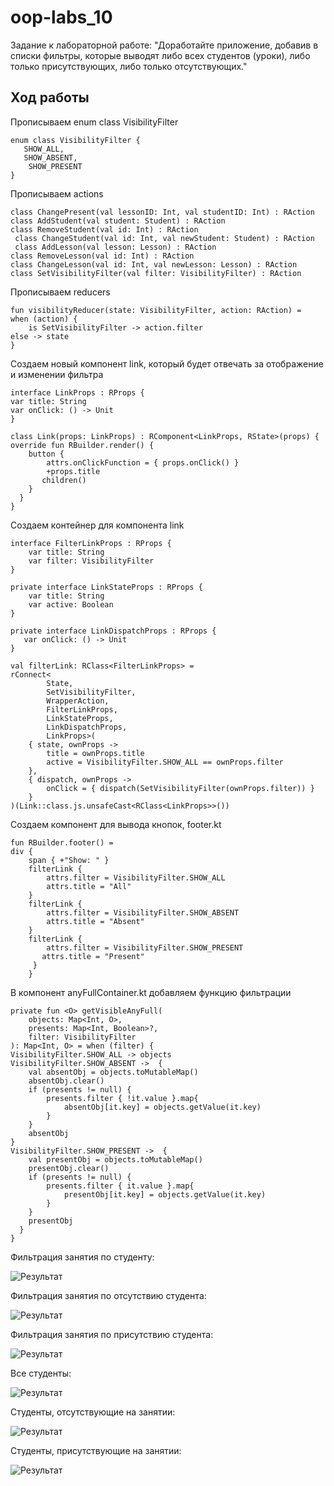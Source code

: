 # oop-labs_10
Задание к лабораторной работе: "Доработайте приложение, добавив в списки фильтры, которые выводят либо всех студентов (уроки), либо только присутствующих, либо только отсутствующих." 
## Ход работы<br>

Прописываем enum class VisibilityFilter<br>

    enum class VisibilityFilter {
       SHOW_ALL,
       SHOW_ABSENT,
        SHOW_PRESENT
    }

 Прописываем actions<br>

    class ChangePresent(val lessonID: Int, val studentID: Int) : RAction
    class AddStudent(val student: Student) : RAction
    class RemoveStudent(val id: Int) : RAction
     class ChangeStudent(val id: Int, val newStudent: Student) : RAction
     class AddLesson(val lesson: Lesson) : RAction
    class RemoveLesson(val id: Int) : RAction
    class ChangeLesson(val id: Int, val newLesson: Lesson) : RAction
    class SetVisibilityFilter(val filter: VisibilityFilter) : RAction

Прописываем reducers<br>

    fun visibilityReducer(state: VisibilityFilter, action: RAction) =
    when (action) {
        is SetVisibilityFilter -> action.filter
    else -> state
    }
 Создаем новый компонент link, который будет отвечать за отображение и изменении фильтра<br>

    interface LinkProps : RProps {
    var title: String
    var onClick: () -> Unit
    }

    class Link(props: LinkProps) : RComponent<LinkProps, RState>(props) {
    override fun RBuilder.render() {
        button {
            attrs.onClickFunction = { props.onClick() }
            +props.title
           children()
        }
      }
    }
    
Создаем контейнер для компонента link<br>

    interface FilterLinkProps : RProps {
        var title: String
        var filter: VisibilityFilter
    }

    private interface LinkStateProps : RProps {
        var title: String
        var active: Boolean
    }

    private interface LinkDispatchProps : RProps {
       var onClick: () -> Unit
    }

    val filterLink: RClass<FilterLinkProps> =
    rConnect<
            State,
            SetVisibilityFilter,
            WrapperAction,
            FilterLinkProps,
            LinkStateProps,
            LinkDispatchProps,
            LinkProps>(
        { state, ownProps ->
            title = ownProps.title
            active = VisibilityFilter.SHOW_ALL == ownProps.filter
        },
        { dispatch, ownProps ->
            onClick = { dispatch(SetVisibilityFilter(ownProps.filter)) }
        }
    )(Link::class.js.unsafeCast<RClass<LinkProps>>())

Создаем компонент для вывода кнопок, footer.kt<br>

    fun RBuilder.footer() =
    div {
        span { +"Show: " }
        filterLink {
            attrs.filter = VisibilityFilter.SHOW_ALL
            attrs.title = "All"
        }
        filterLink {
            attrs.filter = VisibilityFilter.SHOW_ABSENT
            attrs.title = "Absent"
        }
        filterLink {
            attrs.filter = VisibilityFilter.SHOW_PRESENT
           attrs.title = "Present"
         }
        }
        
В компонент anyFullContainer.kt добавляем функцию фильтрации<br>

    private fun <O> getVisibleAnyFull(
        objects: Map<Int, O>,
        presents: Map<Int, Boolean>?,
        filter: VisibilityFilter
    ): Map<Int, O> = when (filter) {
    VisibilityFilter.SHOW_ALL -> objects
    VisibilityFilter.SHOW_ABSENT ->  {
        val absentObj = objects.toMutableMap()
        absentObj.clear()
        if (presents != null) {
            presents.filter { !it.value }.map{
                absentObj[it.key] = objects.getValue(it.key)
            }
        }
        absentObj
    }
    VisibilityFilter.SHOW_PRESENT ->  {
        val presentObj = objects.toMutableMap()
        presentObj.clear()
        if (presents != null) {
            presents.filter { it.value }.map{
                presentObj[it.key] = objects.getValue(it.key)
            }
        }
        presentObj
      }
    }

Фильтрация занятия по студенту:

![Результат](https://github.com/Nurgul-Saduova/oop-labs/blob/lab_10/Screenshots/allLes.PNG?raw=true)

Фильтрация занятия по отсутствию студента:

![Результат](https://github.com/Nurgul-Saduova/oop-labs/blob/lab_10/Screenshots/absentLes.PNG?raw=true)

Фильтрация занятия по присутствию студента:

![Результат](https://github.com/Nurgul-Saduova/oop-labs/blob/lab_10/Screenshots/presentLes.PNG?raw=true)

Все студенты:

![Результат](https://github.com/Nurgul-Saduova/oop-labs/blob/lab_10/Screenshots/allStud.PNG?raw=true)

Студенты, отсутствующие на занятии:

![Результат](https://github.com/Nurgul-Saduova/oop-labs/blob/lab_10/Screenshots/absentStud.PNG?raw=true)

Студенты, присутствующие на занятии:

![Результат](https://github.com/Nurgul-Saduova/oop-labs/blob/lab_10/Screenshots/presentStud.PNG?raw=true)

